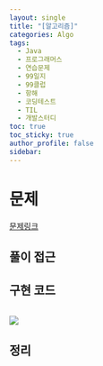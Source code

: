 ```yaml
---
layout: single
title: "[알고리즘]"
categories: Algo
tags:
  - Java
  - 프로그래머스
  - 연습문제
  - 99일지
  - 99클럽
  - 항해
  - 코딩테스트
  - TIL
  - 개발스터디
toc: true
toc_sticky: true
author_profile: false
sidebar:
---
```

# 문제

[문제링크](https://school.programmers.co.kr/learn/courses/30/lessons/42883)

## 풀이 접근

## 구현 코드 

```java


```

![](https://i.imgur.com/2pT3YSJ.png)



## 정리

